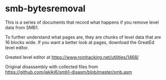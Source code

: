 # smb-bytesremoval
This is a series of documents that record what happens if you remove level data from SMB1.

To further understand what pages are, they are chunks of level data that are 16 blocks wide. If you want a better look at pages, download the GreatEd level editor.

Greated level editor at https://www.romhacking.net/utilities/1468/

Original disassembly with collected files from https://github.com/jakiki6/smb1-disasm/blob/master/smb.asm
